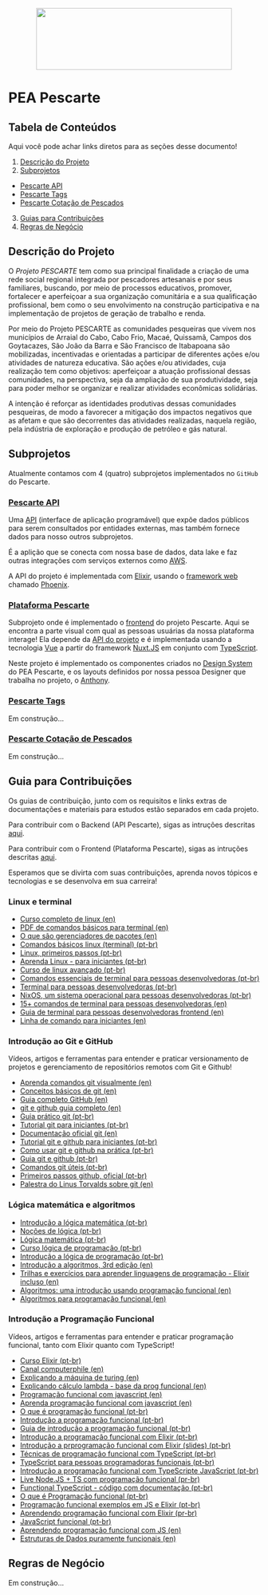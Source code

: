 <p align="center">
  <img
    width="392"
    height="124" 
    align="center"
    src="https://user-images.githubusercontent.com/44469426/230241106-5e51ce3f-069e-4140-92a6-9c946b1ae514.png"
  />
</p>

# PEA Pescarte

## Tabela de Conteúdos

Aqui você pode achar links diretos para as seções desse documento!

1. [Descrição do Projeto](#description)
2. [Subprojetos](#subprojects)

  - [Pescarte API](#api)
  - [Pescarte Tags](#labeler)
  - [Pescarte Cotação de Pescados](#price)

3. [Guias para Contribuições](#contribution-guides)
4. [Regras de Negócio](#business-rules)

## Descrição do Projeto

<a id="description" />

O _Projeto PESCARTE_ tem como sua principal finalidade a criação de uma rede social regional integrada por pescadores artesanais e por seus familiares, buscando, por meio de processos educativos, promover, fortalecer e aperfeiçoar a sua organização comunitária e a sua qualificação profissional, bem como o seu envolvimento na construção participativa e na implementação de projetos de geração de trabalho e renda.

Por meio do Projeto PESCARTE as comunidades pesqueiras que vivem nos municípios de Arraial do Cabo, Cabo Frio, Macaé, Quissamã, Campos dos Goytacazes, São João da Barra e São Francisco de Itabapoana são mobilizadas, incentivadas e orientadas a participar de diferentes ações e/ou atividades de natureza educativa. São ações e/ou atividades, cuja realização tem como objetivos: aperfeiçoar a atuação profissional dessas comunidades, na perspectiva, seja da ampliação de sua produtividade, seja para poder melhor se organizar e realizar atividades econômicas solidárias.

A intenção é reforçar as identidades produtivas dessas comunidades pesqueiras, de modo a favorecer a mitigação dos impactos negativos que as afetam e que são decorrentes das atividades realizadas, naquela região, pela indústria de exploração e produção de petróleo e gás natural.

## Subprojetos

<a id="subprojects" />

Atualmente contamos com 4 (quatro) subprojetos implementados no `GitHub` do Pescarte.

### [Pescarte API][pescarte-api]

<a id="api" />

Uma [API][ api-meaning ] (interface de aplicação programável) que expõe dados públicos para serem consultados por entidades externas, mas também fornece dados para nosso outros subprojetos.

É a aplição que se conecta com nossa base de dados, data lake e faz outras integrações com serviços externos como [AWS][ aws-meaning ].

A API do projeto é implementada com [Elixir][ elixir-site ], usando o [framework web][ framework-meaning ] chamado [Phoenix][ phoenix-site ].

### [Plataforma Pescarte][ pescarte-plataforma ]

<a id="frontend" />

Subprojeto onde é implementado o [frontend][ frontend-meaning ] do projeto Pescarte. Aqui se encontra a parte visual com qual as pessoas usuárias da nossa plataforma interage! Ela depende da [API do projeto][ pescarte-api ] e é implementada usando a tecnologia [Vue][ vue-meaning ] a partir do framework [Nuxt.JS][ nuxt-meaning ] em conjunto com [TypeScript][ ts-meaning ].

Neste projeto é implementado os componentes criados no [Design System][ ds-meaning ] do PEA Pescarte, e os layouts definidos por nossa pessoa Designer que trabalha no projeto, o [Anthony](https://www.linkedin.com/in/anthonyymuller/).

### [Pescarte Tags](https://github.com/peapescarte/pescarte-labeler)

<a id="labeler" />

Em construção...

### [Pescarte Cotação de Pescados](https://github.com/peapescarte/cotacao-api)

<a id="price" />

Em construção...

## Guia para Contribuições

<a id="contribution-guides" />

Os guias de contribuição, junto com os requisitos e links extras de documentações e materiais para estudos estão separados em cada projeto.

Para contribuir com o Backend (API Pescarte), sigas as intruções descritas [aqui](https://github.com/peapescarte/pescarte-api/blob/main/CONTRIBUTING.md).

Para contribuir com o Frontend (Plataforma Pescarte), sigas as intruções descritas [aqui](https://github.com/peapescarte/pescarte-plataforma/blob/main/CONTRIBUTING.md).

Esperamos que se divirta com suas contribuições, aprenda novos tópicos e tecnologias e se desenvolva em sua carreira!

### Linux e terminal

- [Curso completo de linux (en)](https://www.youtube.com/watch?v=sWbUDq4S6Y8)
- [PDF de comandos básicos para terminal (en)](https://bjpcjp.github.io/pdfs/devops/linux-commands-handbook.pdf)
- [O que são gerenciadores de pacotes (en)](https://www.youtube.com/watch?v=0W8-3RwvJwc)
- [Comandos básicos linux (terminal) (pt-br)](https://www.youtube.com/watch?v=JEhVB4VHsTI)
- [Linux, primeiros passos (pt-br)](https://www.youtube.com/watch?v=6nN2EglOqCM&list=PLHz_AreHm4dlIXleu20uwPWFOSswqLYbV)
- [Aprenda Linux - para iniciantes (pt-br)](https://www.youtube.com/watch?v=K05CssAbQgo&list=PLZsjaJhVZaxX9xCXhZDJnhFcIL4ncLjVj)
- [Curso de linux avançado (pt-br)](https://www.youtube.com/watch?v=11MiDMES140&list=PLGw1E40BSQnRZufbzjGVzkH-O8SngPymp)
- [Comandos essenciais de terminal para pessoas desenvolvedoras (pt-br)](https://www.youtube.com/watch?v=TQ01CHNzq7o)
- [Terminal para pessoas desenvolvedoras (pt-br)](https://www.youtube.com/watch?v=yIExip79lLM)
- [NixOS, um sistema operacional para pessoas desenvolvedoras (pt-br)](https://www.youtube.com/watch?v=J8uH_6WY3WA)
- [15+ comandos de terminal para pessoas desenvolvedoras (en)](https://www.youtube.com/watch?v=CV-ven_rxhw)
- [Guia de terminal para pessoas desenvolvedoras frontend (en)](https://www.joshwcomeau.com/javascript/terminal-for-js-devs/)
- [Linha de comando para iniciantes (en)](https://www.freecodecamp.org/news/command-line-for-beginners/)

### Introdução ao Git e GitHub

Vídeos, artigos e ferramentas para entender e praticar versionamento de projetos e gerenciamento de repositórios remotos com Git e Github!

- [Aprenda comandos git visualmente (en)](https://learngitbranching.js.org/)
- [Conceitos básicos de git (en)](https://www.freecodecamp.org/news/learn-the-basics-of-git-in-under-10-minutes-da548267cc91/)
- [Guia completo GitHub (en)](https://www.youtube.com/watch?v=UbJLOn1PAKw)
- [git e github guia completo (en)](https://www.youtube.com/watch?v=RGOj5yH7evk)
- [Guia prático git (pt-br)](https://rogerdudler.github.io/git-guide/index.pt_BR.html)
- [Tutorial git para iniciantes (pt-br)](https://www.hostinger.com.br/tutoriais/tutorial-do-git-basics-introducao)
- [Documentação oficial git (en)](https://git-scm.com/doc)
- [Tutorial git e github para iniciantes (pt-br)](https://www.freecodecamp.org/portuguese/news/tutorial-de-git-e-github-controle-de-versao-para-iniciantes/)
- [Como usar git e github na prática (pt-br)](https://www.youtube.com/watch?v=2alg7MQ6_sI)
- [Guia git e github (pt-br)](https://terminalroot.com.br/git/)
- [Comandos git úteis (pt-br)](https://gist.github.com/leocomelli/2545add34e4fec21ec16)
- [Primeiros passos github, oficial (pt-br)](https://docs.github.com/pt/get-started/quickstart/hello-world)
- [Palestra do Linus Torvalds sobre git (en)](https://www.youtube.com/watch?v=4XpnKHJAok8)

### Lógica matemática e algoritmos

- [Introdução a lógica matemática (pt-br)](https://www.youtube.com/watch?v=tiARjzPh2pI&list=PL7RjLI0hJPfClF1VUbV6rxEKhisvGKeiI)
- [Noções de lógica (pt-br)](https://www.youtube.com/watch?v=PltqUuwR9ec&list=PLEfwqyY2ox85ShbZ1O0fXmkUxavBmSNaK)
- [Lógica matemática (pt-br)](https://www.youtube.com/watch?v=pU4I8sC-2WM&list=PLvLkxtdUefNxVJRFVNBNLtNs7NvpkMlX0)
- [Curso lógica de programação (pt-br)](https://www.youtube.com/watch?v=8mei6uVttho&list=PLHz_AreHm4dmSj0MHol_aoNYCSGFqvfXV)
- [Introdução a lógica de programação (pt-br)](https://www.youtube.com/watch?v=SrKTnlKdLrQ&list=PLpaKFn4Q4GMNlLZQcOjt_-xxz6BTmugdU)
- [Introdução a algoritmos, 3rd edição (en)](https://sd.blackball.lv/library/Introduction_to_Algorithms_Third_Edition_(2009).pdf)
- [Trilhas e exercícios para aprender linguagens de programação - Elixir incluso (en)](https://exercism.org/)
- [Algoritmos: uma introdução usando programação funcional (en)](https://github.com/yiqiaowang/learning/blob/master/Algorithms-A-Functional-Programming-Approach.pdf)
- [Algoritmos para programação funcional (en)](https://github.com/yiqiaowang/learning/blob/master/2018_Book_AlgorithmsForFunctionalProgram.pdf)

### Introdução a Programação Funcional

Vídeos, artigos e ferramentas para entender e praticar programação funcional, tanto com Elixir quanto com TypeScript!

- [Curso Elixir (pt-br)](https://www.youtube.com/watch?v=WRGvPgCHMfI&list=PLv3nyCBtlWP8I9rknIrfcJWrO05yEzknD)
- [Canal computerphile (en)](https://www.youtube.com/@Computerphile)
- [Explicando a máquina de turing (en)](https://www.youtube.com/watch?v=dNRDvLACg5Q)
- [Explicando cálculo lambda - base da prog funcional (en)](https://www.youtube.com/watch?v=eis11j_iGMs)
- [Programação funcional com javascript (en)](https://www.youtube.com/watch?v=BMUiFMZr7vk&list=PL0zVEGEvSaeEd9hlmCXrk5yUyqUag-n84)
- [Aprenda programação funcional com javascript (en)](https://www.youtube.com/watch?v=R_-nUkpatwM)
- [O que é programação funcional (pt-br)](https://www.alura.com.br/artigos/programacao-funcional-o-que-e)
- [Introdução a programação funcional (pt-br)](https://inside.contabilizei.com.br/introdu%C3%A7%C3%A3o-a-programa%C3%A7%C3%A3o-funcional-cec510f515cd)
- [Guia de introdução a programação funcional (pt-br)](https://medium.com/true-henrique/programa%C3%A7%C3%A3o-funcional-pura-ruby-e-monads-i-introdu%C3%A7%C3%A3o-b16687db63d)
- [Introdução a programação funcional com Elixir (pt-br)](https://www.youtube.com/watch?v=dB6M4Hwv6cY)
- [Introdução a prprogramação funcional com Elixir (slides) (pt-br)](https://www.slideshare.net/ArthurBraga/introduo-a-programao-funcional-com-elixir-v2)
- [Técnicas de programação funcional com TypeScript (pt-br)](https://oieduardorabelo.medium.com/typescript-t%C3%A9cnicas-de-programa%C3%A7%C3%A3o-funcional-ad0e68b5e064)
- [TypeScript para pessoas programadoras funcionais (pt-br)](https://www.typescriptlang.org/pt/docs/handbook/typescript-in-5-minutes-func.html)
- [Introdução a programação funcional com TypeScripte JavaScript (pt-br)](https://dev.to/grubba/introducao-a-programacao-funcional-com-typescript-e-javascript-22b9)
- [Live Node.JS + TS com programação funcional (pr-br)](https://gist.github.com/fdaciuk/9e7eb058d999bb20caa769684ae76904)
- [Functional TypeScript - código com documentação (pt-br)](https://github.com/robertolima-dev/funcional-typescript)
- [O que é Programação funcional (pt-br)](https://www.youtube.com/watch?v=53Lv3efp7Rk)
- [Programação funcional exemplos em JS e Elixir (pt-br)](https://www.youtube.com/watch?v=8TC-40hWGcs)
- [Aprendendo programação funcional com Elixir (pr-br)](https://www.youtube.com/watch?v=DYszf5MF8fA&list=PLxdiLpHsLM4SKmruij4mLLf8tYItLff5a)
- [JavaScript funcional (pt-br)](https://www.youtube.com/watch?v=T89jpSLK-NM&list=PLv2oOZboUtKMn-xjAICBlINuqKwLmc13e)
- [Aprendendo programação funcional com JS (en)](https://www.youtube.com/watch?v=e-5obm1G_FY)
- [Estruturas de Dados puramente funcionais (en)](https://github.com/yiqiaowang/learning/blob/master/Purely-Functional-Data-Structures.pdf)

## Regras de Negócio

<a id="business-rules" />

Em construção...

<!-- links alias -->

[api-meaning]: https://www.techtudo.com.br/listas/2020/06/o-que-e-api-e-para-que-serve-cinco-perguntas-e-respostas.ghtml
[aws-meaning]: https://aws.amazon.com/pt/what-is-aws/
[beam-meaning]: https://www.erlang.org/blog/a-brief-beam-primer/
[cpu-meaning]: https://pt.wikipedia.org/wiki/Unidade_central_de_processamento
[core-meaning]: https://canaltech.com.br/hardware/como-ativar-os-nucleos-do-processador/
[erlang-meaning]: https://coodesh.com/blog/dicionario/o-que-e-erlang/
[pescarte-api]: https://github.com/peapescarte/pescarte-api
[pescarte-plataforma]: https://github.com/peapescarte/pescarte-plataforma
[process-meaning]: https://pt.wikipedia.org/wiki/Processo_(inform%C3%A1tica)
[elixir-site]: https://elixir-lang.org
[phoenix-site]: https://www.phoenixframework.org
[paralel-meaning]: https://pt.wikipedia.org/wiki/Computa%C3%A7%C3%A3o_paralela
[concurrency-meaning]: (https://pt.wikipedia.org/wiki/Programa%C3%A7%C3%A3o_concorrente)
[framework-meaning]: https://www.lewagon.com/pt-BR/blog/o-que-e-framework
[java-meaning]: https://www.java.com/pt-BR/download/help/whatis_java.html
[jvm-meaning]: https://pt.wikipedia.org/wiki/M%C3%A1quina_virtual_Java
[prolog-meaning]: https://ww2.inf.ufg.br/~eduardo/lp/alunos/prolog/prolog.html
[thread-meaning]: https://pt.wikipedia.org/wiki/Thread_(computa%C3%A7%C3%A3o)
[oop-meaning]: https://www.alura.com.br/artigos/poo-programacao-orientada-a-objetos
[immutability]: https://medium.com/opensanca/imutabilidade-eis-a-quest%C3%A3o-507fde8c6686
[imperative-prog]: https://pt.wikipedia.org/wiki/Programa%C3%A7%C3%A3o_imperativa
[functional-prog]: https://pt.wikipedia.org/wiki/Programa%C3%A7%C3%A3o_funcional
[frontend-meaning]: https://www.totvs.com/blog/developers/front-end/
[vue-meaning]: https://blog.geekhunter.com.br/vue-js-so-vejo-vantagens-e-voce/
[nuxt-meaning]: https://pt.wikipedia.org/wiki/Nuxt.js
[ts-meaning]: https://kenzie.com.br/blog/typescript/
[ds-meaning]: https://brasil.uxdesign.cc/afinal-o-que-%C3%A9-design-system-448c257b0021

